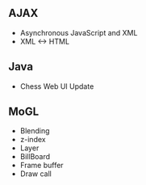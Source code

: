 ## AJAX
+ Asynchronous JavaScript and XML
+ XML <-> HTML

## Java
+ Chess Web UI Update

## MoGL
+ Blending
+ z-index
+ Layer
+ BillBoard
+ Frame buffer
+ Draw call
